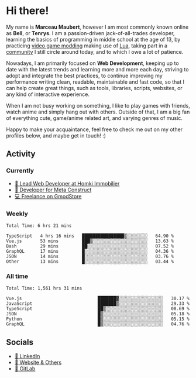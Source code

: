# Hi there!

My name is **Marceau Maubert**, however I am most commonly known online as **Bell**, or **Tenrys**. I am a passion-driven jack-of-all-trades developer, learning the basics of programming in middle school at the age of 13, by practicing [video game modding](https://garrysmod.com) making use of [Lua](https://lua.org), taking part in a [community](https://metastruct.net) I still circle around today, and to which I owe a lot of patience.

Nowadays, I am primarily focused on **Web Development**, keeping up to date with the latest trends and learning more and more each day, striving to adopt  and integrate the best practices, to continue improving my performance writing clean, readable, maintainable and fast code, so that I can help create great things, such as tools, libraries, scripts, websites, or any kind of interactive experience.

When I am not busy working on something, I like to play games with friends, watch anime and simply hang out with others. Outside of that, I am a big fan of everything cute, game/anime related art, and varying genres of music.

Happy to make your acquaintance, feel free to check me out on my other profiles below, and maybe get in touch! :)

## Activity

### Currently

- [🏢 Lead Web Developer at Homki Immobilier](https://homki-immobilier.com)
- [🎈 Developer for Meta Construct](https://metastruct.net)
- [💻 Freelance on GmodStore](https://www.gmodstore.com/users/Tenrys)

### Weekly
<!--START_SECTION:wakaWeekly-->

```text
Total Time: 6 hrs 21 mins

TypeScript   4 hrs 16 mins   ████████████████▒░░░░░░░░   64.90 %
Vue.js       53 mins         ███▒░░░░░░░░░░░░░░░░░░░░░   13.63 %
Bash         29 mins         ██░░░░░░░░░░░░░░░░░░░░░░░   07.52 %
GraphQL      17 mins         █░░░░░░░░░░░░░░░░░░░░░░░░   04.36 %
JSON         14 mins         █░░░░░░░░░░░░░░░░░░░░░░░░   03.76 %
Other        13 mins         █░░░░░░░░░░░░░░░░░░░░░░░░   03.44 %
```

<!--END_SECTION:wakaWeekly-->

### All time
<!--START_SECTION:wakaTotal-->

```text
Total Time: 1,561 hrs 31 mins

Vue.js                             ███████▓░░░░░░░░░░░░░░░░░   30.17 %
JavaScript                         ███████▒░░░░░░░░░░░░░░░░░   29.33 %
TypeScript                         ██▒░░░░░░░░░░░░░░░░░░░░░░   08.69 %
JSON                               █▒░░░░░░░░░░░░░░░░░░░░░░░   05.18 %
Python                             █▒░░░░░░░░░░░░░░░░░░░░░░░   05.15 %
GraphQL                            █▒░░░░░░░░░░░░░░░░░░░░░░░   04.76 %
```

<!--END_SECTION:wakaTotal-->

## Socials

- [👔 LinkedIn](https://www.linkedin.com/in/marceau-maubert)
- [🔗 Website & Others](https://bell.moe)
- [🦊 GitLab](https://gitlab.com/Tenrys)

